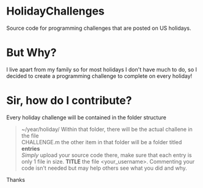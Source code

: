 # HolidayChallenges
Source code for programming challenges that are posted on US holidays.
# But Why?
I live apart from my family so for most holidays I don't have much to do, so I decided to create a programming challenge to complete on every holiday!
# Sir, how do I contribute?
Every holiday challenge will be contained in the folder structure  
>~/year/holiday/
Within that folder, there will be the actual challene in the file  
>CHALLENGE.m
the other item in that folder will be a folder titled **entries**  
_Simply_ upload your source code there, make sure that each entry is only 1 file in size.
**TITLE** the file <your_username><challenge>.<extension>
 Commenting your code isn't needed but may help others see what you did and why.
  
  Thanks
